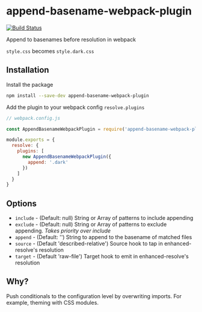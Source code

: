 # append-basename-webpack-plugin

[![Build Status](https://travis-ci.org/statianzo/append-basename-webpack-plugin.svg?branch=master)](https://travis-ci.org/statianzo/append-basename-webpack-plugin)

Append to basenames before resolution in webpack

`style.css` becomes `style.dark.css`

## Installation

Install the package

```sh
npm install --save-dev append-basename-webpack-plugin
```

Add the plugin to your webpack config `resolve.plugins`

```js
// webpack.config.js

const AppendBasenameWebpackPlugin = require('append-basename-webpack-plugin');

module.exports = {
  resolve: {
    plugins: [
      new AppendBasenameWebpackPlugin({
        append: '.dark'
      })
    ]
  }
}
```

## Options

- `include` - (Default: null) String or Array of patterns to include appending
- `exclude` - (Default: null) String or Array of patterns to exclude appending. *Takes priority over include*
- `append` - (Default: '') String to append to the basename of matched files
- `source` - (Default 'described-relative') Source hook to tap in enhanced-resolve's resolution
- `target` - (Default 'raw-file') Target hook to emit in enhanced-resolve's resolution

## Why?

Push conditionals to the configuration level by overwriting imports. For
example, theming with CSS modules.
